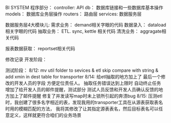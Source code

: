 BI SYSTEM
程序部分：
controller:    API
db：           数据库链接和一些数据库基本操作
models：       数据库业务层操作
routers：      路由层
services:      数据服务层

数据服务层4大模块儿:
 需求业务：
       demand相关字眼的代码
 数据录入：
       dataload相关字眼的代码
 抽取业务：
       ETL. sync, kettle 相关代码
清洗业务：
       aggragate相关代码

报表数据获取：
       reportset相关代码 











修改记录
开发阶段：

测试阶段：
 8/12: mv util folder to  sevices & etl skip compare with string & add xmin in dest table for transporter
 8/14: 给etl抽取的地方加上了 最后一个修改的开发人员的字段 方便定位责任人。  抽取任务错误达到上限时 自动终止任务 增加了给开发人员的邮件提醒，测试部分 测试人员反馈和开发人员确认反馈的地方加上了邮件提醒
修复了并发读写map时未上锁所引起的奔溃bug
8/15: 压测etl时，我创建了很多名字相近的表，发现我用的transporter工具在从源表获取表名时用的模糊匹配的方法， 我将其修改了让其指定源表表名，然后目标表名可以任意定义，这样就更符合咱们的业务场景
